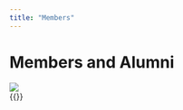 ```yaml
---
title: "Members"
---
```


<div class="container">
  <div class="page-title">
    <h1>
      Members and Alumni
    </h1>
  </div>
  <img class="member-photo" src="/img/initiates.jpg"/>
  <div class="card-row">
  {{<members>}}
  </div>
</div>
